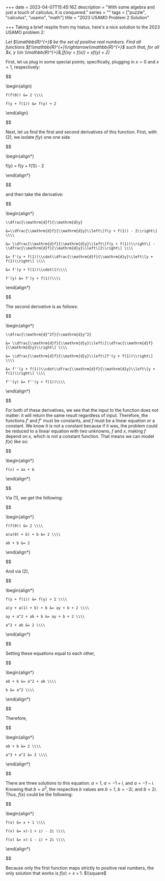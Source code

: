 +++
date = 2023-04-07T15:45:16Z
description = "With some algebra and just a touch of calculus, it is conquered."
series = ""
tags = ["puzzle", "calculus", "usamo", "math"]
title = "2023 USAMO Problem 2 Solution"

+++
Taking a brief respite from my hiatus, here's a nice solution to the 2023 USAMO problem 2:

_Let $\\mathbb{R}^{+}$ be the set of positive real numbers. Find all functions $f:\\mathbb{R}^{+}\\rightarrow\\mathbb{R}^{+}$ such that, for all $x, y \\in \\mathbb{R}^{+}$,\[f(xy + f(x)) = xf(y) + 2\]_

First, let us plug in some special points; specifically, plugging in $x=0$ and $x=1$, respectively:

$$

\\begin{align}

    f(f(0)) &= 2 \\\\

    f(y + f(1)) &= f(y) + 2

\\end{align}

$$

Next, let us find the first and second derivatives of this function. First, with (2), we isolate $f(y)$ one one side

$$

\\begin{align*}

   f(y) = f(y + f(1)) - 2

\\end{align*}

$$

and then take the derivative:

$$

\\begin{align*}

    \\dfrac{\\mathrm{d}f}{\\mathrm{d}y}

    &=\\dfrac{\\mathrm{d}f}{\\mathrm{d}y}\\left\[f(y + f(1)) - 2\\right\] \\\\

    &= \\dfrac{\\mathrm{d}f}{\\mathrm{d}y}\\left\[f(y + f(1))\\right\] - \\dfrac{\\mathrm{d}f}{\\mathrm{d}y}\\left\[2\\right\] \\\\

    &= f'(y + f(1))\\cdot\\dfrac{\\mathrm{d}f}{\\mathrm{d}y}\\left\[y + f(1)\\right\] \\\\

    &= f'(y + f(1))\\cdot(1)\\\\

    f'(y) &= f'(y + f(1))\\\\

\\end{align*}

$$

The second derivative is as follows:

$$

\\begin{align*}

    \\dfrac{\\mathrm{d}^2f}{\\mathrm{d}y^2}

    &= \\dfrac{\\mathrm{d}f}{\\mathrm{d}y}\\left\[\\dfrac{\\mathrm{d}f}{\\mathrm{d}y}\\right\] \\\\

    &= \\dfrac{\\mathrm{d}f}{\\mathrm{d}y}\\left\[f'(y + f(1))\\right\] \\\\

    &= f''(y + f(1))\\cdot\\dfrac{\\mathrm{d}f}{\\mathrm{d}y}\\left\[y + f(1)\\right\] \\\\

    f''(y) &= f''(y + f(1))\\\\

\\end{align*}

$$

For both of these derivatives, we see that the input to the function does not matter: it will return the same result regardless of input. Therefore, the functions $f'$ and $f''$ must be constants, and $f$ must be a linear equation or a constant. We know it is not a constant because if it was, the problem could be reduced to a linear equation with two unknowns, $f$ and $x$, making $f$ depend on $x$, which is not a constant function. That means we can model $f(x)$ like so:

$$

\\begin{align*}

    f(x) = ax + b

\\end{align*}

$$

Via (1), we get the following: 

$$

\\begin{align*}

    f(f(0)) &= 2 \\\\

    a(a(0) + b) + b &= 2 \\\\

    ab + b &= 2

\\end{align*}

$$

And via (2), 

$$

\\begin{align*}

    f(y + f(1)) &= f(y) + 2 \\\\

    a(y + a(1) + b) + b &= ay + b + 2 \\\\

    ay + a^2 + ab + b &= ay + b + 2 \\\\

    a^2 + ab &= 2 \\\\

\\end{align*}

$$

Setting these equations equal to each other,

$$

\\begin{align*}

    ab + b &= a^2 + ab \\\\

    b &= a^2 \\\\

\\end{align*}

$$

Therefore, 

$$

\\begin{align*}

    ab + b &= 2 \\\\

    a^3 + a^2 &= 2 \\\\

\\end{align*}

$$

There are three solutions to this equation: $a = 1$, $a = -1 + i$, and $a = -1 - i$. Knowing that $b = a^2$, the respective $b$ values are $b = 1$, $b = -2i$, and $b = 2i$. Thus, $f(x)$ could be the following:

$$

\\begin{align*}

    f(x) &= x + 1 \\\\

    f(x) &= x(-1 + i) - 2i \\\\

    f(x) &= x(-1 - i) + 2i \\\\

\\end{align*}

$$

Because only the first function maps strictly to positive real numbers, the only solution that works is $f(x) = x + 1$. $\\square$